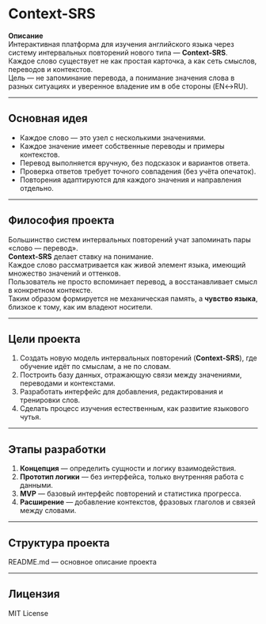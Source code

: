 # Context-SRS

**Описание**  
Интерактивная платформа для изучения английского языка через систему интервальных повторений нового типа — **Context-SRS**.  
Каждое слово существует не как простая карточка, а как сеть смыслов, переводов и контекстов.  
Цель — не запоминание перевода, а понимание значения слова в разных ситуациях и уверенное владение им в обе стороны (EN↔RU).

---

## Основная идея
- Каждое слово — это узел с несколькими значениями.  
- Каждое значение имеет собственные переводы и примеры контекстов.  
- Перевод выполняется вручную, без подсказок и вариантов ответа.  
- Проверка ответов требует точного совпадения (без учёта опечаток).  
- Повторения адаптируются для каждого значения и направления отдельно.  

---

## Философия проекта
Большинство систем интервальных повторений учат запоминать пары «слово — перевод».  
**Context-SRS** делает ставку на понимание.  
Каждое слово рассматривается как живой элемент языка, имеющий множество значений и оттенков.  
Пользователь не просто вспоминает перевод, а восстанавливает смысл в конкретном контексте.  
Таким образом формируется не механическая память, а **чувство языка**, близкое к тому, как им владеют носители.

---

## Цели проекта
1. Создать новую модель интервальных повторений (**Context-SRS**), где обучение идёт по смыслам, а не по словам.  
2. Построить базу данных, отражающую связи между значениями, переводами и контекстами.  
3. Разработать интерфейс для добавления, редактирования и тренировки слов.  
4. Сделать процесс изучения естественным, как развитие языкового чутья.

---

## Этапы разработки
1. **Концепция** — определить сущности и логику взаимодействия.  
2. **Прототип логики** — без интерфейса, только внутренняя работа с данными.  
3. **MVP** — базовый интерфейс повторений и статистика прогресса.  
4. **Расширение** — добавление контекстов, фразовых глаголов и связей между словами.

---

## Структура проекта
README.md — основное описание проекта

---

## Лицензия
MIT License